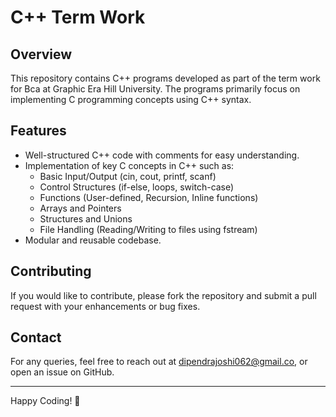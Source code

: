 # C++ Term Work

## Overview
This repository contains C++ programs developed as part of the term work for Bca at Graphic Era Hill University. The programs primarily focus on implementing C programming concepts using C++ syntax.

## Features
- Well-structured C++ code with comments for easy understanding.
- Implementation of key C concepts in C++ such as:
  - Basic Input/Output (cin, cout, printf, scanf)
  - Control Structures (if-else, loops, switch-case)
  - Functions (User-defined, Recursion, Inline functions)
  - Arrays and Pointers
  - Structures and Unions
  - File Handling (Reading/Writing to files using fstream)
- Modular and reusable codebase.

## Contributing
If you would like to contribute, please fork the repository and submit a pull request with your enhancements or bug fixes.

## Contact
For any queries, feel free to reach out at dipendrajoshi062@gmail.co, or open an issue on GitHub.

---

Happy Coding! 🚀


